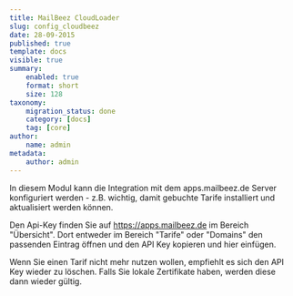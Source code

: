 ```yaml
---
title: MailBeez CloudLoader
slug: config_cloudbeez
date: 28-09-2015
published: true
template: docs
visible: true
summary:
    enabled: true
    format: short
    size: 128
taxonomy:
    migration_status: done
    category: [docs]
    tag: [core]
author:
    name: admin
metadata:
    author: admin
---
```


In diesem Modul kann die Integration mit dem apps.mailbeez.de Server konfiguriert werden - z.B. wichtig, damit gebuchte Tarife installiert und aktualisiert werden können.

Den Api-Key finden Sie auf https://apps.mailbeez.de im Bereich "Übersicht". Dort entweder im Bereich "Tarife" oder "Domains" den passenden Eintrag öffnen und den API Key kopieren und hier einfügen.
 
Wenn Sie einen Tarif nicht mehr nutzen wollen, empfiehlt es sich den API Key wieder zu löschen. Falls Sie lokale Zertifikate haben, werden diese dann wieder gültig.